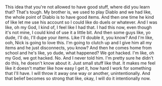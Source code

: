  This idea that you're not allowed to have good stuff, where did you learn that? That's tough. My brother is, we used to play Diablo and we had like, the whole point of Diablo is to have good items. And then one time he kind of like let me use his account so I could like do duels or whatever. And I was like, oh my God, I kind of, I feel like I had that. I had this now, even though it's not mine, I could kind of use it a little bit. And then some guys like, yo dude, I'll do, I'll dupe your items. Like I'll double it, you know? And I'm like, ooh, Nick is going to love this. I'm going to clutch up and I give him all my items and he just disconnects, you know? And then he comes home from school and he's like, yo dude, what happened? We got hacked. I'm like, oh my God, we got hacked. No. And I never told him. I'm pretty sure he didn't do this, he doesn't know about it. Just small stuff like that. It makes me feel like it doesn't matter like how easy I get it, how hard I work for something that I'll have. I will throw it away one way or another, unintentionally. And that belief becomes so strong that like, okay, I will do it intentionally now.